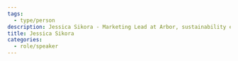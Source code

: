 ```yaml
---
tags:
  - type/person
description: Jessica Sikora - Marketing Lead at Arbor, sustainability enthusiast (with a focus on slow and ethical fashion) and internally dubbed the ‘content queen.’
title: Jessica Sikora
categories:
  - role/speaker
---
```


